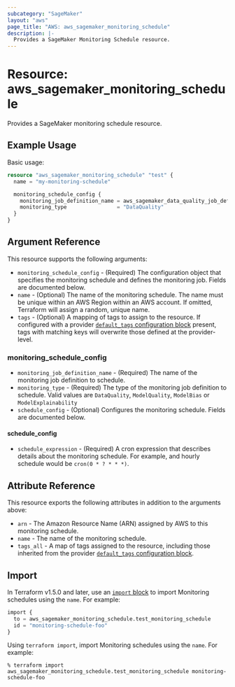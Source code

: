 ```yaml
---
subcategory: "SageMaker"
layout: "aws"
page_title: "AWS: aws_sagemaker_monitoring_schedule"
description: |-
  Provides a SageMaker Monitoring Schedule resource.
---
```


# Resource: aws_sagemaker_monitoring_schedule

Provides a SageMaker monitoring schedule resource.

## Example Usage

Basic usage:

```terraform
resource "aws_sagemaker_monitoring_schedule" "test" {
  name = "my-monitoring-schedule"

  monitoring_schedule_config {
    monitoring_job_definition_name = aws_sagemaker_data_quality_job_definition.test.name
    monitoring_type                = "DataQuality"
  }
}
```

## Argument Reference

This resource supports the following arguments:

* `monitoring_schedule_config` - (Required) The configuration object that specifies the monitoring schedule and defines the monitoring job. Fields are documented below.
* `name` - (Optional) The name of the monitoring schedule. The name must be unique within an AWS Region within an AWS account. If omitted, Terraform will assign a random, unique name.
* `tags` - (Optional) A mapping of tags to assign to the resource. If configured with a provider [`default_tags` configuration block](https://registry.terraform.io/providers/hashicorp/aws/latest/docs#default_tags-configuration-block) present, tags with matching keys will overwrite those defined at the provider-level.

### monitoring_schedule_config

* `monitoring_job_definition_name` - (Required) The name of the monitoring job definition to schedule.
* `monitoring_type` - (Required) The type of the monitoring job definition to schedule. Valid values are `DataQuality`, `ModelQuality`, `ModelBias` or `ModelExplainability`
* `schedule_config` - (Optional) Configures the monitoring schedule. Fields are documented below.

#### schedule_config

* `schedule_expression` - (Required) A cron expression that describes details about the monitoring schedule. For example, and hourly schedule would be `cron(0 * ? * * *)`.

## Attribute Reference

This resource exports the following attributes in addition to the arguments above:

* `arn` - The Amazon Resource Name (ARN) assigned by AWS to this monitoring schedule.
* `name` - The name of the monitoring schedule.
* `tags_all` - A map of tags assigned to the resource, including those inherited from the provider [`default_tags` configuration block](https://registry.terraform.io/providers/hashicorp/aws/latest/docs#default_tags-configuration-block).

## Import

In Terraform v1.5.0 and later, use an [`import` block](https://developer.hashicorp.com/terraform/language/import) to import Monitoring schedules using the `name`. For example:

```terraform
import {
  to = aws_sagemaker_monitoring_schedule.test_monitoring_schedule
  id = "monitoring-schedule-foo"
}
```

Using `terraform import`, import Monitoring schedules using the `name`. For example:

```console
% terraform import aws_sagemaker_monitoring_schedule.test_monitoring_schedule monitoring-schedule-foo
```

